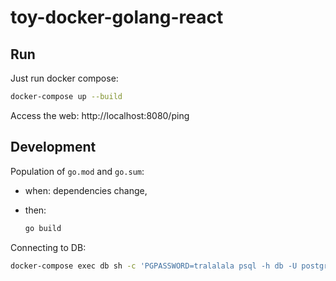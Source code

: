 # toy-docker-golang-react

## Run

Just run docker compose:

```bash
docker-compose up --build
```

Access the web: http://localhost:8080/ping

## Development

Population of `go.mod` and `go.sum`:

* when: dependencies change,
* then:

  ```bash
  go build
  ```

Connecting to DB:

```bash
docker-compose exec db sh -c 'PGPASSWORD=tralalala psql -h db -U postgres'
```
